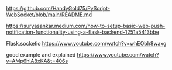 https://github.com/HandyGold75/PyScript-WebSocket/blob/main/README.md


https://suryasankar.medium.com/how-to-setup-basic-web-push-notification-functionality-using-a-flask-backend-1251a5413bbe

Flask.socketio
https://www.youtube.com/watch?v=whEObh8waxg

good example and explained
https://www.youtube.com/watch?v=AMp6hlA8xKA&t=406s

